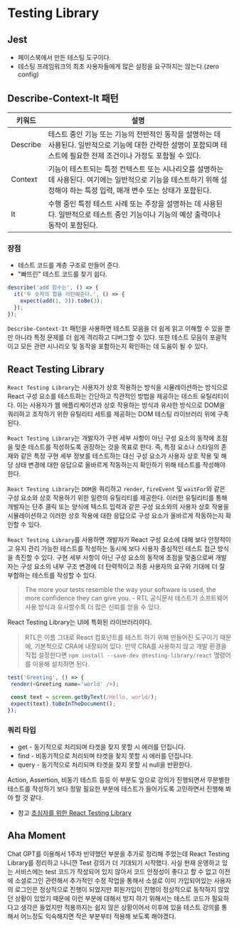 # Testing Library

## Jest

- 페이스북에서 만든 테스팅 도구이다.
- 테스팅 프레임워크의 최초 사용자들에게 많은 설정을 요구하지는 않는다.(zero config)

## Describe-Context-It 패턴

|키워드|설명|
|---|---|
|Describe|테스트 중인 기능 또는 기능의 전반적인 동작을 설명하는 데 사용된다. 일반적으로 기능에 대한 간략한 설명이 포함되며 테스트에 필요한 전제 조건이나 가정도 포함될 수 있다.|
|Context|기능이 테스트되는 특정 컨텍스트 또는 시나리오를 설명하는 데 사용된다. 여기에는 일반적으로 기능을 테스트하기 위해 설정해야 하는 특정 입력, 매개 변수 또는 상태가 포함된다.|
|It|수행 중인 특정 테스트 사례 또는 주장을 설명하는 데 사용된다. 일반적으로 테스트 중인 기능이나 기능의 예상 출력이나 동작이 포함된다.|

### 장점

- 테스트 코드를 계층 구조로 만들어 준다.
- "빠뜨린" 테스트 코드를 찾기 쉽다.

```typescript
describe('add 함수는', () => {
  it('두 숫자의 합을 리턴해준다.', () => {
    expect(add(1, 2)).toBe(3);
  });
});
```

`Describe-Context-It` 패턴을 사용하면 테스트 모음을 더 쉽게 읽고 이해할 수 있을 뿐만 아니라 특정 문제를 더 쉽게 격리하고 디버그할 수 있다.
또한 테스트 모음이 포괄적이고 모든 관련 시나리오 및 동작을 포함하는지 확인하는 데 도움이 될 수 있다.

## React Testing Library

`React Testing Library`는 사용자가 상호 작용하는 방식을 시뮬레이션하는 방식으로 React 구성 요소를 테스트하는 간단하고 직관적인 방법을 제공하는 테스트 유틸리티이다.
이는 사용자가 웹 애플리케이션과 상호 작용하는 방식과 유사한 방식으로 DOM을 쿼리하고 조작하기 위한 유틸리티 세트를 제공하는 DOM 테스팅 라이브러리 위에 구축된다.

`React Testing Library`는 개발자가 구현 세부 사항이 아닌 구성 요소의 동작에 초점을 맞춘 테스트를 작성하도록 권장하는 것을 목표로 한다.
즉, 특정 요소나 스타일의 존재와 같은 특정 구현 세부 정보를 테스트하는 대신 구성 요소가 사용자 상호 작용 및 해당 상태 변경에 대한 응답으로 올바르게 작동하는지 확인하기 위해 테스트를 작성해야 한다.

`React Testing Library`는 `DOM`을 쿼리하고 `render`, `fireEvent` 및 `waitFor`와 같은 구성 요소와 상호 작용하기 위한 일련의 유틸리티를 제공한다.
이러한 유틸리티를 통해 개발자는 단추 클릭 또는 양식에 텍스트 입력과 같은 구성 요소와의 사용자 상호 작용을 시뮬레이션하고 이러한 상호 작용에 대한 응답으로 구성 요소가 올바르게 작동하는지 확인할 수 있다.

`React Testing Library`를 사용하면 개발자가 React 구성 요소에 대해 보다 안정적이고 유지 관리 가능한 테스트를 작성하는 동시에 보다 사용자 중심적인 테스트 접근 방식을 촉진할 수 있다.
구현 세부 사항이 아닌 구성 요소의 동작에 초점을 맞춤으로써 개발자는 구성 요소의 내부 구조 변경에 더 탄력적이고 최종 사용자의 요구와 기대에 더 잘 부합하는 테스트를 작성할 수 있다.

> The more your tests resemble the way your software is used,
> the more confidence they can give you. - RTL 공식문서
> 테스트가 소프트웨어 사용 방식과 유사할수록 더 많은 신뢰를 얻을 수 있다.

React Testing Library는 UI에 특화된 라이브러리이다.

> RTL은 이름 그대로 React 컴포넌트를 테스트 하기 위해 만들어진 도구이기 때문에,
> 기본적으로 CRA에 내장되어 있다. 만약 CRA를 사용하지 않고 개발 환경을 직접 설정한다면
> `npm install --save-dev @testing-library/react` 명령어를 이용해 설치하면 된다.

```typescript
test('Greeting', () => {
 render(<Greeting name='world' />);

 const text = screen.getByText(/Hello, world/);
 expect(text).toBeInTheDocument();
});
```

### 쿼리 타입

- get - 동기적으로 처리되며 타겟을 찾지 못할 시 에러를 던집니다.
- find - 비동기적으로 처리되며 타겟을 찾지 못할 시 에러를 던집니다.
- query - 동기적으로 처리되며 타겟을 찾지 못할 시 null을 반환한다.

Action, Assertion, 비동기 테스트 등등 이 부분도 앞으로 강의가 진행되면서 무분별한 테스트를
작성하기 보다 정말 필요한 부분에 테스트가 들어가도록 고민하면서 진행해 봐야 할 것 같다.

- 참고
[초심자를 위한 React Testing Library](https://tecoble.techcourse.co.kr/post/2021-10-22-react-testing-library/)

## Aha Moment

Chat GPT를 이용해서 1주차 빈약했던 부분을 추가로 정리해 주었는데 React Testing Library를 정리하고
나니깐 Test 강의가 더 기대되기 시작했다. 사실 현재 운영하고 있는 서비스에는 test 코드가 작성되어 있지
않아서 코드 안정성이 좋다고 할 수 없고 이전에 소셜로그인 관련해서 추가적인 수정 작업을 통해서 소셜로 이미 가입되어있는 사용자의 로그인은 정상적으로 진행이 되었지만 회원가입이 진행이 정상적으로 동작하지 않았던 상황이 있었기 때문에 이런 부분에 대해서 방지 하기 위해서는 테스트 코드가 필요하다고 생각은 들었지만 적용까지는 쉽지 않은 상황이어서 이후에 있을 테스트 강의를 통해서 어느정도 익숙해지면 작은 부분부터 적용해 보도록 해야겠다.
